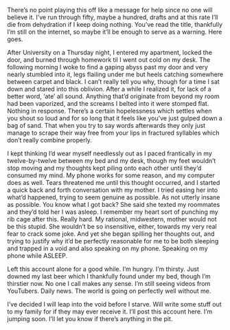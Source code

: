    There’s no point playing this off like a message for help since no one will believe it. I’ve run through fifty, maybe a hundred, drafts and at this rate I’ll die from dehydration if I keep doing nothing. You’ve read the title, thankfully I’m still on the internet, so maybe it’ll be enough to serve as a warning. Here goes. 

   After University on a Thursday night, I entered my apartment, locked the door, and burned through homework til I went out cold on my desk. The following morning I woke to find a gaping abyss past my door and very nearly stumbled into it, legs flailing under me but heels catching somewhere between carpet and black. I can’t really tell you why, though for a time I sat down and stared into this oblivion. After a while I realized it, for lack of a better word, ‘ate’ all sound. Anything that’d originate from beyond my room had been vaporized, and the screams I belted into it were stomped flat. Nothing in response. There’s a certain hopelessness which settles when you shout so loud and for so long that it feels like you’ve just gulped down a bag of sand. That when you try to say words afterwards they only just manage to scrape their way free from your lips in fractured syllables which don’t really combine properly. 

   I kept thinking I’d wear myself needlessly out as I paced frantically in my twelve-by-twelve between my bed and my desk, though my feet wouldn’t stop moving and my thoughts kept piling onto each other until they’d consumed my mind. My phone works for some reason, and my computer does as well. Tears threatened me until this thought occurred, and I started a quick back and forth conversation with my mother. I tried easing her into what’d happened, trying to seem genuine as possible. As not utterly insane as possible. You know what I got back? She said she texted my roommates and they’d told her I was asleep. I remember my heart sort of punching my rib cage after this. Really hard. My rational, midwestern, mother would not be this stupid. She wouldn’t be so insensitive, either, towards my very real fear to crack some joke. And yet she began spilling her thoughts out, and trying to justify why it’d be perfectly reasonable for me to be both sleeping and trapped in a void and also speaking on my phone. Speaking on my phone while ASLEEP. 


   Left this account alone for a good while. I’m hungry. I’m thirsty. Just downed my last beer which I thankfully found under my bed, though I’m thirstier now. No one I call makes any sense. I’m still seeing videos from YouTubers. Daily news. The world is going on perfectly well without me. 
   
   I’ve decided I will leap into the void before I starve. Will write some stuff out to my family for if they may ever receive it. I’ll post this account here. I’m jumping soon. I’ll let you know if there’s anything in the pit.